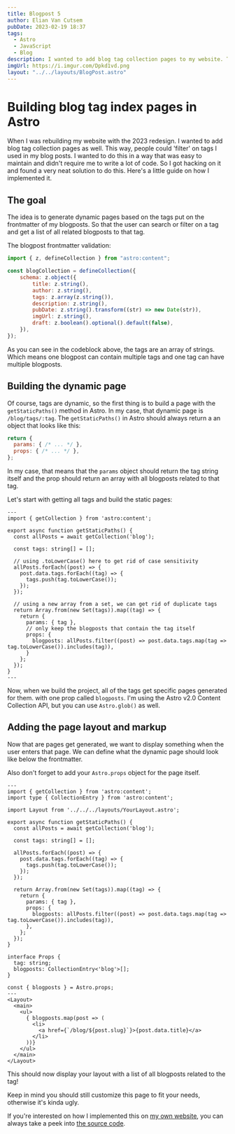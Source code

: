 ```yaml
---
title: Blogpost 5
author: Elian Van Cutsem
pubDate: 2023-02-19 18:37
tags:
  - Astro
  - JavaScript
  - Blog
description: I wanted to add blog tag collection pages to my website. This way, people could filter on tags I used in my blog posts. Here is a guide on how I implemented it.
imgUrl: https://i.imgur.com/Dpkd1vd.png
layout: "../../layouts/BlogPost.astro"
---
```


# Building blog tag index pages in Astro

When I was rebuilding my website with the 2023 redesign. I wanted to add blog tag collection pages as well. This way, people could 'filter' on tags I used in my blog posts. I wanted to do this in a way that was easy to maintain and didn't require me to write a lot of code. So I got hacking on it and found a very neat solution to do this. Here's a little guide on how I implemented it.

## The goal

The idea is to generate dynamic pages based on the tags put on the frontmatter of my blogposts. So that the user can search or filter on a tag and get a list of all related blogposts to that tag.

The blogpost frontmatter validation:

```js
import { z, defineCollection } from "astro:content";

const blogCollection = defineCollection({
	schema: z.object({
		title: z.string(),
		author: z.string(),
		tags: z.array(z.string()),
		description: z.string(),
		pubDate: z.string().transform((str) => new Date(str)),
		imgUrl: z.string(),
		draft: z.boolean().optional().default(false),
	}),
});
```

As you can see in the codeblock above, the tags are an array of strings. Which means one blogpost can contain multiple tags and one tag can have multiple blogposts.

## Building the dynamic page

Of course, tags are dynamic, so the first thing is to build a page with the `getStaticPaths()` method in Astro. In my case, that dynamic page is `/blog/tags/:tag`. The `getStaticPaths()` in Astro should always return a an object that looks like this:

```js
return {
  params: { /* ... */ },
  props: { /* ... */ },
};
```

In my case, that means that the `params` object should return the tag string itself and the prop should return an array with all blogposts related to that tag.

Let's start with getting all tags and build the static pages:

```astro
---
import { getCollection } from 'astro:content';

export async function getStaticPaths() {
  const allPosts = await getCollection('blog');

  const tags: string[] = [];

  // using .toLowerCase() here to get rid of case sensitivity
  allPosts.forEach((post) => {
    post.data.tags.forEach((tag) => {
      tags.push(tag.toLowerCase());
    });
  });

  // using a new array from a set, we can get rid of duplicate tags 
  return Array.from(new Set(tags)).map((tag) => {
    return {
      params: { tag },
      // only keep the blogposts that contain the tag itself
	  props: {
	    blogposts: allPosts.filter((post) => post.data.tags.map(tag => tag.toLowerCase()).includes(tag)),
	  }
    };
  });
}
---
```

Now, when we build the project, all of the tags get specific pages generated for them. with one prop called `blogposts`. I'm using the Astro v2.0 Content Collection API, but you can use `Astro.glob()` as well.

## Adding the page layout and markup

Now that are pages get generated, we want to display something when the user enters that page. We can define what the dynamic page should look like below the frontmatter.

Also don't forget to add your `Astro.props` object for the page itself.

```astro
---
import { getCollection } from 'astro:content';
import type { CollectionEntry } from 'astro:content';

import Layout from '../../../layouts/YourLayout.astro';

export async function getStaticPaths() {
  const allPosts = await getCollection('blog');

  const tags: string[] = [];

  allPosts.forEach((post) => {
    post.data.tags.forEach((tag) => {
      tags.push(tag.toLowerCase());
    });
  });

  return Array.from(new Set(tags)).map((tag) => {
    return {
      params: { tag },
      props: {
        blogposts: allPosts.filter((post) => post.data.tags.map(tag => tag.toLowerCase()).includes(tag)),
      },
    };
  });
}

interface Props {
  tag: string;
  blogposts: CollectionEntry<'blog'>[];
}

const { blogposts } = Astro.props;
---
<Layout>
  <main>
	<ul>
	  { blogposts.map(post => (
	    <li>
	      <a href={`/blog/${post.slug}`}>{post.data.title}</a>
	    </li>
	  ))}
	</ul>
  </main>
</Layout>
```

This should now display your layout with a list of all blogposts related to the tag!

Keep in mind you should still customize this page to fit your needs, otherwise it's kinda ugly.

If you're interested on how I implemented this on [my own website](<https://www.elian.codes>), you can always take a peek into [the source code](<https://github.com/eliancodes/eliancodes-frontend>).
